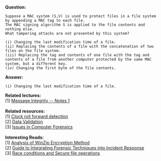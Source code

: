 <b>Question:</b>
```
Suppose a MAC system (S,V) is used to protect files in a file system by appending a MAC tag to each file. 
The MAC signing algorithm S is applied to the file contents and nothing else. 
What tampering attacks are not prevented by this system?

(i) Changing the last modification time of a file.
(ii) Replacing the contents of a file with the concatenation of two files on the file system.
(iii) Replacing the tag and contents of one file with the tag and contents of a file from another computer protected by the same MAC system, but a different key.
(iv) Changing the first byte of the file contents.
```
<b>Answer:</b>
```
(i) Changing the last modification time of a file.
```
<b>Related lectures:</b><br>
[1] <a href="https://github.com/ashumeow/cryptography-I/blob/master/week-3/notes/1---Message-Integrity/1%20-%20Introduction%20to%20MACs.md">Message Integrity -- Notes 1</a><br>
<br>
<b>Related resources:</b><br>
[1] <a href="http://www.google.co.in/patents/US8769675">Clock roll forward detection</a><br>
[2] <a href="https://www.owasp.org/index.php/Data_Validation">Data Validation</a><br>
[3] <a href="http://www.cse.scu.edu/~jholliday/COEN150sp03/projects/Forensic%20Investigation.pdf">Issues in Computer Forensics</a><br>
<br>
<b>Interesting Reads:</b><br>
[1] <a href="https://www.cs.jhu.edu/~astubble/dss/winzip.pdf">Analysis of WinZip Encryption Method</a><br>
[2] <a href="http://csrc.nist.gov/publications/nistpubs/800-86/SP800-86.pdf">Guide to Integrating Forensic Techniques into Incident Response </a><br>
[3] <a href="https://developer.apple.com/library/ios/documentation/Security/Conceptual/SecureCodingGuide/Articles/RaceConditions.html#//apple_ref/doc/uid/TP40002585-SW1">Race conditions and Secure file operations</a><br>
